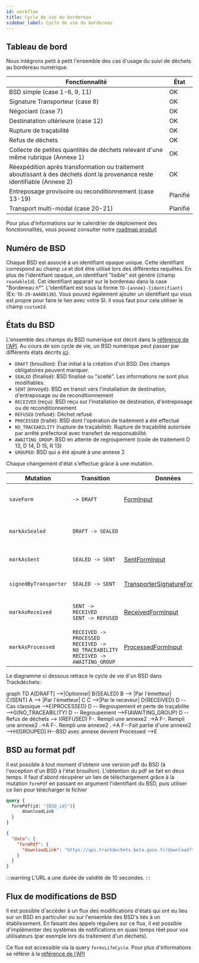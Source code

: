 ```yaml
---
id: workflow
title: Cycle de vie du bordereau
sidebar_label: Cycle de vie du bordereau
---
```


## Tableau de bord

Nous intégrons petit à petit l'ensemble des cas d'usage du suivi de déchets au bordereau numérique.


| Fonctionnalité     |   État   |
| ------------- | ------------- |
| BSD simple (case 1-6, 9, 11)  |  OK |
| Signature Transporteur (case 8) |  OK |
| Négociant (case 7) | OK |
| Destinatation ultérieure (case 12) | OK |
| Rupture de traçabilité | OK |
| Refus de déchets | OK |
| Collecte de petites quantités de déchets relevant d'une même rubrique (Annexe 1)  |  OK |
| Réexpédition après transformation ou traitement aboutissant à des déchets dont la provenance reste identifiable (Annexe 2)  |  OK |
| Entreposage provisoire ou reconditionnement (case 13-19)|  Planifié  |
| Transport multi-modal (case 20-21) | Planifié |

Pour plus d'informations sur le calendrier de déploiement des fonctionnalités, vous pouvez consulter notre [roadmap produit](https://trello.com/b/2pkc7bFg/trackd%C3%A9chets-roadmap-produit)

## Numéro de BSD

Chaque BSD est associé à un identifiant opaque unique. Cette identifiant correspond au champ `id` et doit être utilisé lors des différentes requêtes. En plus de l'identifiant opaque, un identifiant "lisible" est généré (champ `readableId`). Cet identifiant apparait sur le bordereau dans la case "Bordereau n°". L'identifiant est sous la forme `TD-{année}-{identifiant}` (Ex: `TD-20-AAA00136`). Vous pouvez également ajouter un identifiant qui vous est propre pour faire le lien avec votre SI. Il vous faut pour cela utiliser le champ `customId`.


## États du BSD

L'ensemble des champs du BSD numérique est décrit dans la [référence de l'API](api-reference.md#form). Au cours de son cycle de vie, un BSD numérique peut passer par différents états décrits [ici](api-reference.md#formstatus).

* `DRAFT` (brouillon): État initial à la création d'un BSD. Des champs obligatoires peuvent manquer.
* `SEALED` (finalisé): BSD finalisé ou "scellé". Les informations ne sont plus modifiables.
* `SENT` (envoyé): BSD en transit vers l'installation de destination, d'entreposage ou de reconditionnement
* `RECEIVED` (reçu): BSD reçu sur l'installation de destination, d'entreposage ou de reconditionnement
* `REFUSED` (refusé): Déchet refusé
* `PROCESSED` (traité): BSD dont l'opération de traitement a été effectué
* `NO_TRACEABILITY` (rupture de traçabilité): Rupture de traçabilité autorisée par arrêté préfectoral avec transfert de responsabilité.
* `AWAITING_GROUP`: BSD en attente de regroupement (code de traitement D 13, D 14, D 15, R 13)
* `GROUPED`: BSD qui a été ajouté à une annexe 2

Chaque changement d'état s'effectue grâce à une mutation.

| Mutation |   Transition   | Données | Permissions |
| ------------- | ------------- |------------- |------------- |
| `saveForm` | `-> DRAFT` <br />   |  [FormInput](api-reference.md#forminput) | N'importe quel utilisateur connecté |
| `markAsSealed` | `DRAFT -> SEALED` || L'émetteur ou le destinataire du BSD |
| `markAsSent` | `SEALED -> SENT` | [SentFormInput](api-reference.md#sentforminput) | Uniquement l'émetteur du BSD |
| `signedByTransporter` | `SEALED -> SENT` | [TransporterSignatureFormInput](api-reference.md#s#transportersignatureforminput) | Uniquement le transporteur |
| `markAsReceived` | `SENT -> RECEIVED` <br/> `SENT -> REFUSED` |  [ReceivedFormInput](api-reference.md#receivedforminput) | Uniquement le destinataire du BSD |
| `markAsProcessed` | `RECEIVED -> PROCESSED` <br /> `RECEIVED -> NO_TRACEABILITY` <br /> `RECEIVED -> AWAITING_GROUP` | [ProcessedFormInput](api-reference.md#processedforminput) | Uniquement le destinataire du BSD |


<script src="https://unpkg.com/mermaid@8.0.0/dist/mermaid.min.js"></script>
<script>mermaid.initialize({startOnLoad:true});</script>

Le diagramme ci dessous retrace le cycle de vie d'un BSD dans Trackdéchets:

<div class="mermaid">
graph TD
A[DRAFT] -->|Optionnel| B(SEALED)
B --> |Par l'émetteur| C(SENT)
A --> |Par l'émetteur| C
C -->|Par le receveur| D{RECEIVED}
D -- Cas classique -->E(PROCESSED)
D -- Regroupement et perte de traçabilite -->G(NO_TRACEABILITY)
D -- Regroupement -->F(AWAITING_GROUP)
D -- Refus de déchets --> I(REFUSED)
F-. Rempli une annexe2 .->A
F-. Rempli une annexe2 .->A
F-. Rempli une annexe2 .->A
F--Fait partie d'une annexe2 -->H[GROUPED]
H--BSD avec annexe devient Processed -->E
</div>

## BSD au format pdf

Il est possible à tout moment d'obtenir une version pdf du BSD (à l'exception d'un BSD à l'état brouillon). L'obtention du pdf se fait en deux temps. Il faut d'abord récupérer un lien de téléchargement grâce à la mutation `formPdf` en passant en argument l'identifiant du BSD, puis utiliser ce lien pour télécharger le fichier

```graphql
query {
  formPdf(id: "{BSD_id}"){
      downloadLink
  }
}
```

```json
{
  "data": {
    "formPdf": {
      "downloadLink": "https://api.trackdechets.beta.gouv.fr/download?token=form_pdf-xxxxxxxxx-xxxx"
    }
  }
}
```

:::warning
L'URL a une durée de validité de 10 secondes.
:::

## Flux de modifications de BSD


Il est possible d'accéder à un flux des modifications d'états qui ont eu lieu sur un BSD en particulier ou sur l'ensemble des BSD's liés à un établissement. En faisant des appels réguliers sur ce flux, il est possible d'implémenter des systèmes de notifications en quasi temps réel pour vos utilisateurs (par exemple lors du traitement d'un déchets).

Ce flux est accessible via la query `formsLifeCycle`. Pour plus d'informations se référer à la [référence de l'API](api-reference/#query)